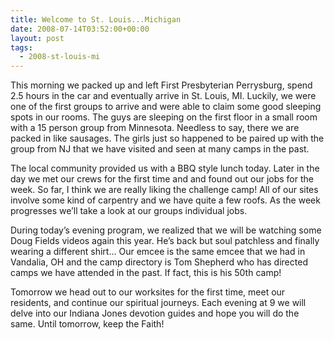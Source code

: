 ```yaml
---
title: Welcome to St. Louis...Michigan
date: 2008-07-14T03:52:00+00:00
layout: post
tags:
  - 2008-st-louis-mi
---
```

This morning we packed up and left First Presbyterian Perrysburg, spend 2.5 hours in the car and eventually arrive in St. Louis, MI. Luckily, we were one of the first groups to arrive and were able to claim some good sleeping spots in our rooms. The guys are sleeping on the first floor in a small room with a 15 person group from Minnesota. Needless to say, there we are packed in like sausages. The girls just so happened to be paired up with the group from NJ that we have visited and seen at many camps in the past.

The local community provided us with a BBQ style lunch today. Later in the day we met our crews for the first time and and found out our jobs for the week. So far, I think we are really liking the challenge camp! All of our sites involve some kind of carpentry and we have quite a few roofs. As the week progresses we&#8217;ll take a look at our groups individual jobs.

During today&#8217;s evening program, we realized that we will be watching some Doug Fields videos again this year. He&#8217;s back but soul patchless and finally wearing a different shirt&#8230; Our emcee is the same emcee that we had in Vandalia, OH and the camp directory is Tom Shepherd who has directed camps we have attended in the past. If fact, this is his 50th camp!

Tomorrow we head out to our worksites for the first time, meet our residents, and continue our spiritual journeys. Each evening at 9 we will delve into our Indiana Jones devotion guides and hope you will do the same. Until tomorrow, keep the Faith!